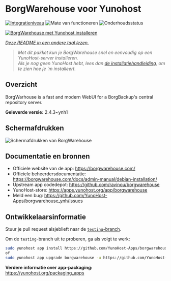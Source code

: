 <!--
NB: Deze README is automatisch gegenereerd door <https://github.com/YunoHost/apps/tree/master/tools/readme_generator>
Hij mag NIET handmatig aangepast worden.
-->

# BorgWarehouse voor Yunohost

[![Integratieniveau](https://apps.yunohost.org/badge/integration/borgwarehouse)](https://ci-apps.yunohost.org/ci/apps/borgwarehouse/)
![Mate van functioneren](https://apps.yunohost.org/badge/state/borgwarehouse)
![Onderhoudsstatus](https://apps.yunohost.org/badge/maintained/borgwarehouse)

[![BorgWarehouse met Yunohost installeren](https://install-app.yunohost.org/install-with-yunohost.svg)](https://install-app.yunohost.org/?app=borgwarehouse)

*[Deze README in een andere taal lezen.](./ALL_README.md)*

> *Met dit pakket kun je BorgWarehouse snel en eenvoudig op een YunoHost-server installeren.*  
> *Als je nog geen YunoHost hebt, lees dan [de installatiehandleiding](https://yunohost.org/install), om te zien hoe je 'm installeert.*

## Overzicht

BorgWarhouse is a fast and modern WebUI for a BorgBackup's central repository server. 


**Geleverde versie:** 2.4.3~ynh1

## Schermafdrukken

![Schermafdrukken van BorgWarehouse](./doc/screenshots/screenshot.png)

## Documentatie en bronnen

- Officiele website van de app: <https://borgwarehouse.com/>
- Officiele beheerdersdocumentatie: <https://borgwarehouse.com/docs/admin-manual/debian-installation/>
- Upstream app codedepot: <https://github.com/ravinou/borgwarehouse>
- YunoHost-store: <https://apps.yunohost.org/app/borgwarehouse>
- Meld een bug: <https://github.com/YunoHost-Apps/borgwarehouse_ynh/issues>

## Ontwikkelaarsinformatie

Stuur je pull request alsjeblieft naar de [`testing`-branch](https://github.com/YunoHost-Apps/borgwarehouse_ynh/tree/testing).

Om de `testing`-branch uit te proberen, ga als volgt te werk:

```bash
sudo yunohost app install https://github.com/YunoHost-Apps/borgwarehouse_ynh/tree/testing --debug
of
sudo yunohost app upgrade borgwarehouse -u https://github.com/YunoHost-Apps/borgwarehouse_ynh/tree/testing --debug
```

**Verdere informatie over app-packaging:** <https://yunohost.org/packaging_apps>
